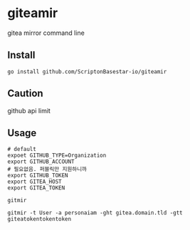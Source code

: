 # giteamir

gitea mirror command line

## Install

```shell
go install github.com/ScriptonBasestar-io/giteamir
```

## Caution

github api limit

## Usage

```shell
# default
expoet GITHUB_TYPE=Organization
export GITHUB_ACCOUNT
# 필요없음. 퍼블릭만 지원하니까
export GITHUB_TOKEN
export GITEA_HOST
export GITEA_TOKEN

gitmir 
```

```shell
gitmir -t User -a personaiam -ght gitea.domain.tld -gtt giteatokentokentoken
```